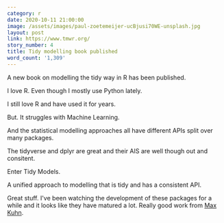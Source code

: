 ```yaml
---
category: r
date: 2020-10-11 21:00:00
image: /assets/images/paul-zoetemeijer-ucBjusi70WE-unsplash.jpg
layout: post
link: https://www.tmwr.org/
story_number: 4
title: Tidy modelling book published
word_count: '1,309'
---
```


A new book on  modelling the tidy way in R has been published.

I love R. Even though I mostly use Python lately.

I still love R and have used it for years.

But. It struggles with Machine Learning. 

And the statistical modelling approaches all have different APIs split over many packages. 

The tidyverse and dplyr are great and their AIS are well though out and consitent.

Enter Tidy Models.

A unified approach to modelling that is tidy and has a consistent API. 

Great stuff. I've been watching the development of these packages for a while and it looks like they have matured a lot. Really good work from [Max Kuhn](https://www.linkedin.com/in/max-kuhn-864a9110/).

